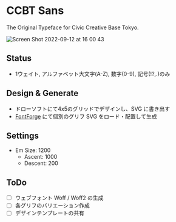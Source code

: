 # CCBT Sans

The Original Typeface for Civic Creative Base Tokyo.

![Screen Shot 2022-09-12 at 16 00 43](https://user-images.githubusercontent.com/493379/189592238-83a36ce3-d738-4b66-aeb7-df79b811bfb5.png)

## Status

- 1ウェイト, アルファベット大文字(A-Z), 数字(0-9), 記号(!?,.)のみ

## Design & Generate

- ドローソフトにて4x5のグリッドでデザインし、SVG に書き出す
- [FontForge](https://fontforge.org/) にて個別のグリフ SVG をロード・配置して生成

## Settings

- Em Size: 1200
  - Ascent: 1000
  - Descent: 200

## ToDo

- [ ] ウェブフォント Woff / Woff2 の生成
- [ ] 各グリフのバリエーション作成
- [ ] デザインテンプレートの共有